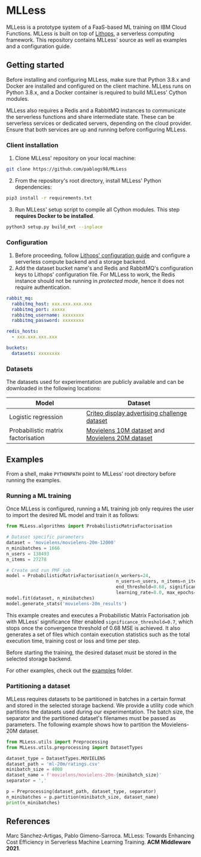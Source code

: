 # MLLess

MLLess is a prototype system of a FaaS-based ML training on IBM Cloud Functions. MLLess is built on top
of [Lithops](https://github.com/lithops-cloud/lithops), a serverless computing framework. This repository contains
MLLess' source as well as examples and a configuration guide.

## Getting started

Before installing and configuring MLLess, make sure that Python 3.8.x and Docker are installed and configured on the
client machine. MLLess runs on Python 3.8.x, and a Docker container is required to build MLLess' Cython modules.

MLLess also requires a Redis and a RabbitMQ instances to communicate the serverless functions and share intermediate
state. These can be serverless services or dedicated servers, depending on the cloud provider. Ensure that both services
are up and running before configuring MLLess.

### Client installation

1. Clone MLLess' repository on your local machine:

```bash
git clone https://github.com/pablogs98/MLLess
```

2. From the repository's root directory, install MLLess' Python dependencies:

```bash
pip3 install -r requirements.txt
```

3. Run MLLess' setup script to compile all Cython modules. This step **requires Docker to be installed**.

```bash
python3 setup.py build_ext --inplace
```

### Configuration

1. Before proceeding,
   follow [Lithops' configuration guide](https://github.com/lithops-cloud/lithops/blob/master/config/README.md) and
   configure a serverless compute backend and a storage backend.
2. Add the dataset bucket name's and Redis and RabbitMQ's configuration keys to Lithops' configuration file. For MLLess
   to work, the Redis instance should not be running in _protected mode_, hence it does not require authentication.

```yaml
rabbit_mq:
  rabbitmq_host: xxx.xxx.xxx.xxx
  rabbitmq_port: xxxxx
  rabbitmq_username: xxxxxxxx
  rabbitmq_password: xxxxxxxx

redis_hosts:
  - xxx.xxx.xxx.xxx

buckets:
  datasets: xxxxxxxx
```

### Datasets

The datasets used for experimentation are publicly available and can be downloaded in the following locations:

| Model      | Dataset |
| ----------- | ----------- |
| Logistic regression | [Criteo display advertising challenge dataset](http://labs.criteo.com/2014/02/kaggle-display-advertising-challenge-dataset/)       |
| Probabilistic matrix factorisation   | [Movielens 10M dataset](https://grouplens.org/datasets/movielens/10m/) and [Movielens 20M dataset](https://grouplens.org/datasets/movielens/20m/)|

## Examples

From a shell, make ```PYTHONPATH``` point to MLLess' root directory before running the examples.

### Running a ML training

Once MLLess is configured, running a ML training job only requires the user to import the desired ML model and train it
as follows:

```python
from MLLess.algorithms import ProbabilisticMatrixFactorisation

# Dataset specific parameters
dataset = 'movielens/movielens-20m-12000'
n_minibatches = 1666
n_users = 138493
n_items = 27278

# Create and run PMF job
model = ProbabilisticMatrixFactorisation(n_workers=24,
                                         n_users=n_users, n_items=n_items, n_factors=20,
                                         end_threshold=0.68, significance_threshold=0.7,
                                         learning_rate=8.0, max_epochs=20)
model.fit(dataset, n_minibatches)
model.generate_stats('movielens-20m_results')
```

This example creates and executes a Probabilistic Matrix Factorisation job with MLLess' significance filter
enabled ```significance_threshold=0.7```, which stops once the convergence threshold of 0.68 MSE is achieved. It also
generates a set of files which contain execution statistics such as the total execution time, training cost or loss and
time per step.

Before starting the training, the desired dataset must be stored in the selected storage backend.

For other examples, check out the [examples](examples) folder.

### Partitioning a dataset

MLLess requires datasets to be partitioned in batches in a certain format and stored in the selected storage backend. We
provide a utility code which partitions the datasets used during our experimentation. The batch size, the separator and
the partitioned dataset's filenames must be passed as parameters. The following example shows how to partition the
Movielens-20M dataset.

```python
from MLLess.utils import Preprocessing
from MLLess.utils.preprocessing import DatasetTypes

dataset_type = DatasetTypes.MOVIELENS
dataset_path = 'ml-20m/ratings.csv'
minibatch_size = 4000
dataset_name = f'movielens/movielens-20m-{minibatch_size}'
separator = ','

p = Preprocessing(dataset_path, dataset_type, separator)
n_minibatches = p.partition(minibatch_size, dataset_name)
print(n_minibatches)
```

## References

Marc Sànchez-Artigas, Pablo Gimeno-Sarroca. MLLess: Towards Enhancing Cost Efficiency in Serverless Machine Learning
Training. **ACM Middleware 2021**.
